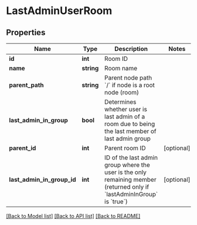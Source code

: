 # LastAdminUserRoom

## Properties
Name | Type | Description | Notes
------------ | ------------- | ------------- | -------------
**id** | **int** | Room ID | 
**name** | **string** | Room name | 
**parent_path** | **string** | Parent node path &#x60;/&#x60; if node is a root node (room) | 
**last_admin_in_group** | **bool** | Determines whether user is last admin of a room due to being the last member of last admin group | 
**parent_id** | **int** | Parent room ID | [optional] 
**last_admin_in_group_id** | **int** | ID of the last admin group where the user is the only remaining member (returned only if &#x60;lastAdminInGroup&#x60; is &#x60;true&#x60;) | [optional] 

[[Back to Model list]](../README.md#documentation-for-models) [[Back to API list]](../README.md#documentation-for-api-endpoints) [[Back to README]](../README.md)


